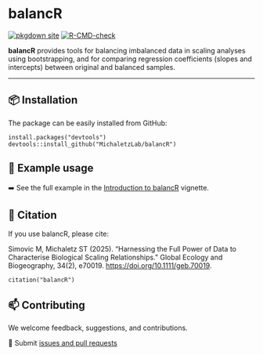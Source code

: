 # balancR 

[![pkgdown site](https://img.shields.io/badge/pkgdown-balancR-blue)](https://michaletzlab.github.io/balancR/) [![R-CMD-check](https://github.com/MichaletzLab/balancR/actions/workflows/R-CMD-check.yaml/badge.svg)](https://github.com/MichaletzLab/balancR/actions/workflows/R-CMD-check.yaml)

**balancR** provides tools for balancing imbalanced data in scaling analyses using
    bootstrapping, and for comparing regression coefficients (slopes and intercepts)
    between original and balanced samples.

------------------------------------------------------------------------

## 📦 Installation

The package can be easily installed from GitHub:

```
install.packages("devtools")
devtools::install_github("MichaletzLab/balancR")
```

## 🧪 Example usage

➡️ See the full example in the [Introduction to balancR](https://michaletzlab.github.io/balancR/articles/introduction.html) vignette.

## 🧠 Citation

If you use balancR, please cite:

Simovic M, Michaletz ST (2025). “Harnessing the Full Power of Data to Characterise Biological Scaling Relationships.” Global Ecology and Biogeography, 34(2), e70019. <https://doi.org/10.1111/geb.70019>.

```
citation("balancR")
```

## 📫 Contributing

We welcome feedback, suggestions, and contributions.

📨 Submit [issues and pull requests](https://github.com/MichaletzLab/balancR/issues)
